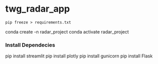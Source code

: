 # twg_radar_app


`pip freeze > requirements.txt`

conda create -n radar_project
conda activate radar_project

### Install Dependecies

pip install streamlit
pip install plotly
pip install gunicorn
pip install Flask
